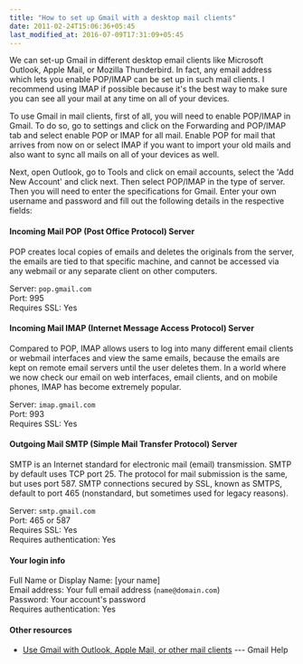```yaml
---
title: "How to set up Gmail with a desktop mail clients"
date: 2011-02-24T15:06:36+05:45
last_modified_at: 2016-07-09T17:31:09+05:45
---
```


We can set-up Gmail in different desktop email clients like Microsoft Outlook, Apple Mail, or Mozilla Thunderbird. In fact, any email address which lets you enable POP/IMAP can be set up in such mail clients. I recommend using IMAP if possible because it's the best way to make sure you can see all your mail at any time on all of your devices.

To use Gmail in mail clients, first of all, you will need to enable POP/IMAP in Gmail. To do so, go to settings and click on the Forwarding and POP/IMAP tab and select enable POP or IMAP for all mail. Enable POP for mail that arrives from now on or select IMAP if you want to import your old mails and also want to sync all mails on all of your devices as well.

Next, open Outlook, go to Tools and click on email accounts, select the 'Add New Account' and click next. Then select POP/IMAP in the type of server. Then you will need to enter the specifications for Gmail. Enter your own username and password and fill out the following details in the respective fields:

#### Incoming Mail POP (Post Office Protocol) Server

POP creates local copies of emails and deletes the originals from the server, the emails are tied to that specific machine, and cannot be accessed via any webmail or any separate client on other computers.

Server: `pop.gmail.com`<br />
Port: 995<br />
Requires SSL: Yes

#### Incoming Mail IMAP (Internet Message Access Protocol) Server

Compared to POP, IMAP allows users to log into many different email clients or webmail interfaces and view the same emails, because the emails are kept on remote email servers until the user deletes them. In a world where we now check our email on web interfaces, email clients, and on mobile phones, IMAP has become extremely popular.

Server: `imap.gmail.com`<br />
Port: 993<br />
Requires SSL: Yes

#### Outgoing Mail SMTP (Simple Mail Transfer Protocol) Server

SMTP is an Internet standard for electronic mail (email) transmission. SMTP by default uses TCP port 25. The protocol for mail submission is the same, but uses port 587. SMTP connections secured by SSL, known as SMTPS, default to port 465 (nonstandard, but sometimes used for legacy reasons).

Server: `smtp.gmail.com`<br />
Port: 465 or 587<br />
Requires SSL: Yes<br />
Requires authentication: Yes

#### Your login info

Full Name or Display Name: [your name]<br />
Email address: Your full email address (`name@domain.com`)<br />
Password: Your account's password<br />
Requires authentication: Yes

#### Other resources

- [Use Gmail with Outlook, Apple Mail, or other mail clients](https://support.google.com/mail/topic/3398031?hl=en) --- Gmail Help
